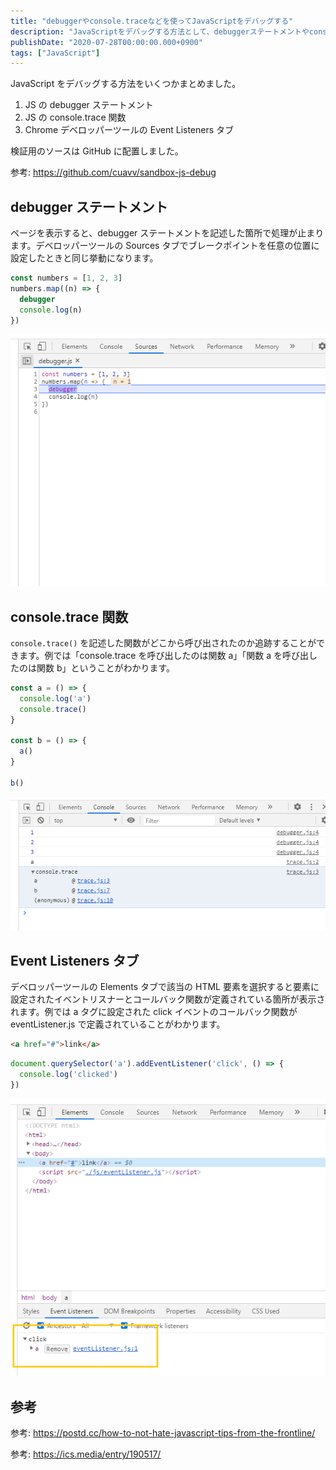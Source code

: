 ```yaml
---
title: "debuggerやconsole.traceなどを使ってJavaScriptをデバッグする"
description: "JavaScriptをデバッグする方法として、debuggerステートメントやconsole.trace関数、Chromeデベロッパーツールの活用方法を解説しました。"
publishDate: "2020-07-28T00:00:00.000+0900"
tags: ["JavaScript"]
---
```


JavaScript をデバッグする方法をいくつかまとめました。

1. JS の debugger ステートメント
1. JS の console.trace 関数
1. Chrome デベロッパーツールの Event Listeners タブ

検証用のソースは GitHub に配置しました。

参考: https://github.com/cuavv/sandbox-js-debug

## debugger ステートメント

ページを表示すると、debugger ステートメントを記述した箇所で処理が止まります。デベロッパーツールの Sources タブでブレークポイントを任意の位置に設定したときと同じ挙動になります。

```js
const numbers = [1, 2, 3]
numbers.map((n) => {
  debugger
  console.log(n)
})
```

![debugger](../../assets/images/post/e29db4bd1c3f35159d16a5294ba8dbc9.png)

## console.trace 関数

`console.trace()` を記述した関数がどこから呼び出されたのか追跡することができます。例では「console.trace を呼び出したのは関数 a」「関数 a を呼び出したのは関数 b」ということがわかります。

```js
const a = () => {
  console.log('a')
  console.trace()
}

const b = () => {
  a()
}

b()
```

![trace](../../assets/images/post/650f0d3cc324b0b0431e94dd2a6779a0.png)

## Event Listeners タブ

デベロッパーツールの Elements タブで該当の HTML 要素を選択すると要素に設定されたイベントリスナーとコールバック関数が定義されている箇所が表示されます。例では a タグに設定された click イベントのコールバック関数が eventListener.js で定義されていることがわかります。

```html
<a href="#">link</a>
```

```js
document.querySelector('a').addEventListener('click', () => {
  console.log('clicked')
})
```

![event_listeners](../../assets/images/post/d4927e80308806952a05f9f1ef82fba9.png)

## 参考

参考: https://postd.cc/how-to-not-hate-javascript-tips-from-the-frontline/

参考: https://ics.media/entry/190517/
